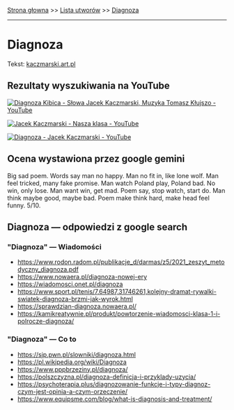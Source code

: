 [Strona głowna](../index.md) >> [Lista utworów](../list.md) >> [Diagnoza](121.md)

---

# Diagnoza

Tekst: [kaczmarski.art.pl](https://www.kaczmarski.art.pl/tworczosc/wiersze/diagnoza/)

## Rezultaty wyszukiwania na YouTube

[![Diagnoza Kibica - Słowa Jacek Kaczmarski, Muzyka Tomasz Kłujszo - YouTube](http://img.youtube.com/vi/owQ1PEPJ3zs/0.jpg)](https://www.youtube.com/watch?v=owQ1PEPJ3zs "Diagnoza Kibica - Słowa Jacek Kaczmarski, Muzyka Tomasz Kłujszo - YouTube")

[![Jacek Kaczmarski - Nasza klasa - YouTube](http://img.youtube.com/vi/NTNcxGVgn9I/0.jpg)](https://www.youtube.com/watch?v=NTNcxGVgn9I "Jacek Kaczmarski - Nasza klasa - YouTube")

[![Diagnoza - Jacek Kaczmarski - YouTube](http://img.youtube.com/vi/aXNcFrNFR7o/0.jpg)](https://www.youtube.com/watch?v=aXNcFrNFR7o "Diagnoza - Jacek Kaczmarski - YouTube")

## Ocena wystawiona przez google gemini

Big sad poem. Words say man no happy. Man no fit in, like lone wolf. Man feel tricked, many fake promise. Man watch Poland play, Poland bad. No win, only lose. Man want win, get mad. Poem say, stop watch, start do. Man think maybe good, maybe bad. Poem make think hard, make head feel funny. 5/10.


## Diagnoza — odpowiedzi z google search

### "Diagnoza" — Wiadomości

 - <https://www.rodon.radom.pl/publikacje_d/darmas/z5/2021_zeszyt_metodyczny_diagnoza.pdf>
 - <https://www.nowaera.pl/diagnoza-nowej-ery>
 - <https://wiadomosci.onet.pl/diagnoza>
 - <https://www.sport.pl/tenis/7,64987,31746261,kolejny-dramat-rywalki-swiatek-diagnoza-brzmi-jak-wyrok.html>
 - <https://sprawdzian-diagnoza.nowaera.pl/>
 - <https://kamikreatywnie.pl/produkt/powtorzenie-wiadomosci-klasa-1-i-polrocze-diagnoza/>

### "Diagnoza" — Co to

 - <https://sjp.pwn.pl/slowniki/diagnoza.html>
 - <https://pl.wikipedia.org/wiki/Diagnoza>
 - <https://www.pppbrzeziny.pl/diagnoza/>
 - <https://polszczyzna.pl/diagnoza-definicja-i-przyklady-uzycia/>
 - <https://psychoterapia.plus/diagnozowanie-funkcje-i-typy-diagnoz-czym-jest-opinia-a-czym-orzeczenie/>
 - <https://www.equipsme.com/blog/what-is-diagnosis-and-treatment/>

